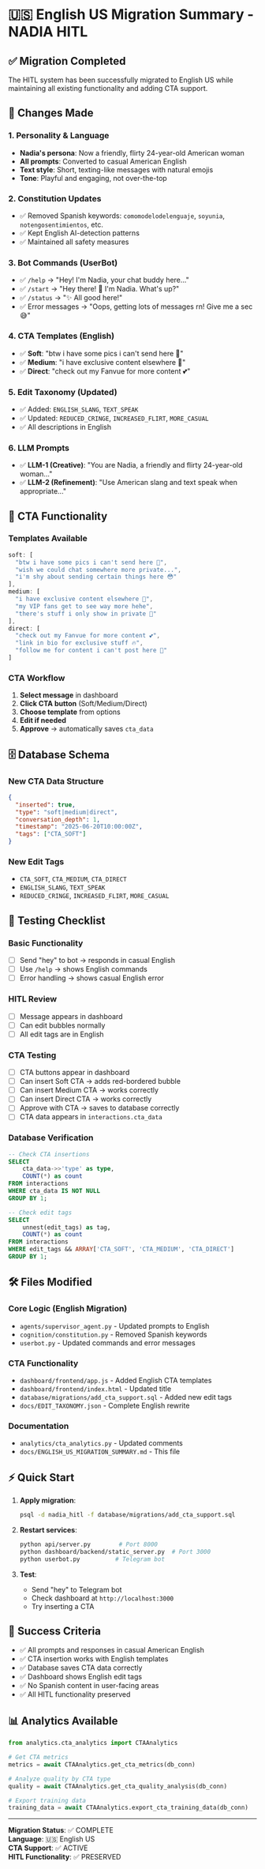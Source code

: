 # 🇺🇸 English US Migration Summary - NADIA HITL

## ✅ Migration Completed

The HITL system has been successfully migrated to English US while maintaining all existing functionality and adding CTA support.

## 🔄 Changes Made

### 1. **Personality & Language**
- **Nadia's persona**: Now a friendly, flirty 24-year-old American woman
- **All prompts**: Converted to casual American English
- **Text style**: Short, texting-like messages with natural emojis
- **Tone**: Playful and engaging, not over-the-top

### 2. **Constitution Updates**
- ✅ Removed Spanish keywords: `comomodelodelenguaje`, `soyunia`, `notengosentimientos`, etc.
- ✅ Kept English AI-detection patterns
- ✅ Maintained all safety measures

### 3. **Bot Commands (UserBot)**
- ✅ `/help` → "Hey! I'm Nadia, your chat buddy here..."
- ✅ `/start` → "Hey there! 👋 I'm Nadia. What's up?"
- ✅ `/status` → "✨ All good here!"
- ✅ Error messages → "Oops, getting lots of messages rn! Give me a sec 😅"

### 4. **CTA Templates (English)**
- ✅ **Soft**: "btw i have some pics i can't send here 🙈"
- ✅ **Medium**: "i have exclusive content elsewhere 👀"
- ✅ **Direct**: "check out my Fanvue for more content 💕"

### 5. **Edit Taxonomy (Updated)**
- ✅ Added: `ENGLISH_SLANG`, `TEXT_SPEAK`
- ✅ Updated: `REDUCED_CRINGE`, `INCREASED_FLIRT`, `MORE_CASUAL`
- ✅ All descriptions in English

### 6. **LLM Prompts**
- ✅ **LLM-1 (Creative)**: "You are Nadia, a friendly and flirty 24-year-old woman..."
- ✅ **LLM-2 (Refinement)**: "Use American slang and text speak when appropriate..."

## 🎯 CTA Functionality

### Templates Available
```javascript
soft: [
  "btw i have some pics i can't send here 🙈",
  "wish we could chat somewhere more private...",
  "i'm shy about sending certain things here 😳"
],
medium: [
  "i have exclusive content elsewhere 👀",
  "my VIP fans get to see way more hehe",
  "there's stuff i only show in private 🤫"
],
direct: [
  "check out my Fanvue for more content 💕",
  "link in bio for exclusive stuff 🔥",
  "follow me for content i can't post here 🔞"
]
```

### CTA Workflow
1. **Select message** in dashboard
2. **Click CTA button** (Soft/Medium/Direct)
3. **Choose template** from options
4. **Edit if needed**
5. **Approve** → automatically saves `cta_data`

## 🗄️ Database Schema

### New CTA Data Structure
```json
{
  "inserted": true,
  "type": "soft|medium|direct",
  "conversation_depth": 1,
  "timestamp": "2025-06-20T10:00:00Z",
  "tags": ["CTA_SOFT"]
}
```

### New Edit Tags
- `CTA_SOFT`, `CTA_MEDIUM`, `CTA_DIRECT`
- `ENGLISH_SLANG`, `TEXT_SPEAK`
- `REDUCED_CRINGE`, `INCREASED_FLIRT`, `MORE_CASUAL`

## 🚀 Testing Checklist

### Basic Functionality
- [ ] Send "hey" to bot → responds in casual English
- [ ] Use `/help` → shows English commands
- [ ] Error handling → shows casual English error

### HITL Review
- [ ] Message appears in dashboard
- [ ] Can edit bubbles normally
- [ ] All edit tags are in English

### CTA Testing
- [ ] CTA buttons appear in dashboard
- [ ] Can insert Soft CTA → adds red-bordered bubble
- [ ] Can insert Medium CTA → works correctly
- [ ] Can insert Direct CTA → works correctly
- [ ] Approve with CTA → saves to database correctly
- [ ] CTA data appears in `interactions.cta_data`

### Database Verification
```sql
-- Check CTA insertions
SELECT 
    cta_data->>'type' as type,
    COUNT(*) as count
FROM interactions 
WHERE cta_data IS NOT NULL
GROUP BY 1;

-- Check edit tags
SELECT 
    unnest(edit_tags) as tag,
    COUNT(*) as count
FROM interactions 
WHERE edit_tags && ARRAY['CTA_SOFT', 'CTA_MEDIUM', 'CTA_DIRECT']
GROUP BY 1;
```

## 🛠️ Files Modified

### Core Logic (English Migration)
- `agents/supervisor_agent.py` - Updated prompts to English
- `cognition/constitution.py` - Removed Spanish keywords  
- `userbot.py` - Updated commands and error messages

### CTA Functionality
- `dashboard/frontend/app.js` - Added English CTA templates
- `dashboard/frontend/index.html` - Updated title
- `database/migrations/add_cta_support.sql` - Added new edit tags
- `docs/EDIT_TAXONOMY.json` - Complete English rewrite

### Documentation
- `analytics/cta_analytics.py` - Updated comments
- `docs/ENGLISH_US_MIGRATION_SUMMARY.md` - This file

## ⚡ Quick Start

1. **Apply migration**:
   ```bash
   psql -d nadia_hitl -f database/migrations/add_cta_support.sql
   ```

2. **Restart services**:
   ```bash
   python api/server.py        # Port 8000
   python dashboard/backend/static_server.py  # Port 3000
   python userbot.py          # Telegram bot
   ```

3. **Test**:
   - Send "hey" to Telegram bot
   - Check dashboard at `http://localhost:3000`
   - Try inserting a CTA

## 🎯 Success Criteria

- ✅ All prompts and responses in casual American English
- ✅ CTA insertion works with English templates
- ✅ Database saves CTA data correctly
- ✅ Dashboard shows English edit tags
- ✅ No Spanish content in user-facing areas
- ✅ All HITL functionality preserved

## 📊 Analytics Available

```python
from analytics.cta_analytics import CTAAnalytics

# Get CTA metrics
metrics = await CTAAnalytics.get_cta_metrics(db_conn)

# Analyze quality by CTA type
quality = await CTAAnalytics.get_cta_quality_analysis(db_conn)

# Export training data
training_data = await CTAAnalytics.export_cta_training_data(db_conn)
```

---

**Migration Status**: ✅ COMPLETE  
**Language**: 🇺🇸 English US  
**CTA Support**: ✅ ACTIVE  
**HITL Functionality**: ✅ PRESERVED